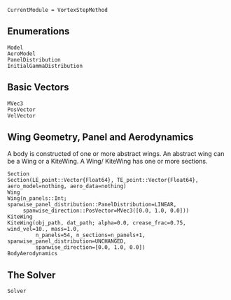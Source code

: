 ```@meta
CurrentModule = VortexStepMethod
```
## Enumerations
```@docs
Model
AeroModel
PanelDistribution
InitialGammaDistribution
```

## Basic Vectors
```@docs
MVec3
PosVector
VelVector
```

## Wing Geometry, Panel and Aerodynamics
A body is constructed of one or more abstract wings. An abstract wing can be a Wing or a KiteWing. 
A Wing/ KiteWing has one or more sections.
```@docs
Section
Section(LE_point::Vector{Float64}, TE_point::Vector{Float64}, aero_model=nothing, aero_data=nothing)
Wing
Wing(n_panels::Int; spanwise_panel_distribution::PanelDistribution=LINEAR,
     spanwise_direction::PosVector=MVec3([0.0, 1.0, 0.0]))
KiteWing
KiteWing(obj_path, dat_path; alpha=0.0, crease_frac=0.75, wind_vel=10., mass=1.0, 
         n_panels=54, n_sections=n_panels+1, spanwise_panel_distribution=UNCHANGED, 
         spanwise_direction=[0.0, 1.0, 0.0])
BodyAerodynamics
```

## The Solver
```@docs
Solver
```
